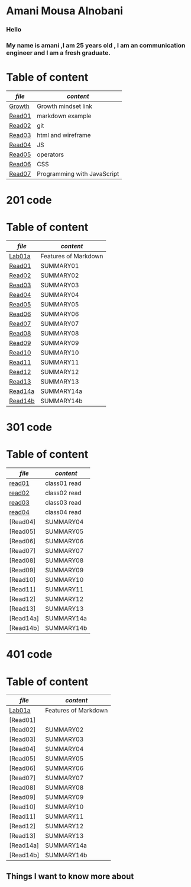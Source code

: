 # **Amani Mousa Alnobani**

### Hello 
### My name is amani ,I am 25 years old , I am an communication engineer and I am a fresh graduate.

# **Table of content**

| *file*      | *content* |
| ----------- | ----------- |
| [Growth](https://amani-alnobani.github.io/reading-notes/Growthmindset)| Growth mindset link |
|[Read01](https://amani-alnobani.github.io/reading-notes/Read01) | markdown example |
|[Read02](https://amani-alnobani.github.io/reading-notes/Read02) | git |
|[Read03](https://amani-alnobani.github.io/reading-notes/Read03) | html and wireframe |
|[Read04](https://amani-alnobani.github.io/reading-notes/Read04) | JS |
|[Read05](https://amani-alnobani.github.io/reading-notes/Read05) | operators |
|[Read06](https://amani-alnobani.github.io/reading-notes/Read06) | CSS |
|[Read07](https://amani-alnobani.github.io/reading-notes/Read07) | Programming with JavaScript |


# 201 code

# **Table of content**

| *file*      | *content* |
| ----------- | ----------- |
|[Lab01a]( https://amani-alnobani.github.io/ReadingNote201/lab01a)| Features of Markdown |
|[Read01](https://amani-alnobani.github.io/reading-notes/201Read01) | SUMMARY01 |
|[Read02](https://amani-alnobani.github.io/reading-notes/201Read02) | SUMMARY02 |
|[Read03](https://amani-alnobani.github.io/reading-notes/201Read03) | SUMMARY03 |
|[Read04](https://amani-alnobani.github.io/reading-notes/201Read04) | SUMMARY04 |
|[Read05](https://amani-alnobani.github.io/reading-notes/201Read05) | SUMMARY05 |
|[Read06](https://amani-alnobani.github.io/reading-notes/201Read06) | SUMMARY06 |
|[Read07](https://amani-alnobani.github.io/reading-notes/201Read07) | SUMMARY07 |
|[Read08](https://amani-alnobani.github.io/reading-notes/201Read08) | SUMMARY08 |
|[Read09](https://amani-alnobani.github.io/reading-notes/201Read09) | SUMMARY09 |
|[Read10](https://amani-alnobani.github.io/reading-notes/201Read10) | SUMMARY10 |
|[Read11](https://amani-alnobani.github.io/reading-notes/201Read11) | SUMMARY11 |
|[Read12](https://amani-alnobani.github.io/reading-notes/201Read12) | SUMMARY12 |
|[Read13](https://amani-alnobani.github.io/reading-notes/201Read13) | SUMMARY13 |
|[Read14a](https://amani-alnobani.github.io/reading-notes/201Read14a) | SUMMARY14a |
|[Read14b](https://amani-alnobani.github.io/reading-notes/201Read14b) | SUMMARY14b |

# 301 code

# **Table of content**

| *file*      | *content* |
| ----------- | ----------- |
|[read01](https://amani-alnobani.github.io/reading-notes/class01)| class01 read |
|[read02](https://amani-alnobani.github.io/reading-notes/class02) | class02 read |
|[read03]((https://amani-alnobani.github.io/reading-notes/class03))| class03 read |
|[read04](https://amani-alnobani.github.io/reading-notes/class04)| class04 read |
|[Read04]| SUMMARY04 |
|[Read05]| SUMMARY05 |
|[Read06]| SUMMARY06 |
|[Read07]| SUMMARY07 |
|[Read08]| SUMMARY08 |
|[Read09]| SUMMARY09 |
|[Read10]| SUMMARY10 |
|[Read11]| SUMMARY11 |
|[Read12]| SUMMARY12 |
|[Read13]| SUMMARY13 |
|[Read14a]| SUMMARY14a |
|[Read14b]| SUMMARY14b |


# 401 code

# **Table of content**

| *file*      | *content* |
| ----------- | ----------- |
|[Lab01a]( https://amani-alnobani.github.io/ReadingNote201/lab01a)| Features of Markdown |
|[Read01] |  |
|[Read02]| SUMMARY02 |
|[Read03]| SUMMARY03 |
|[Read04]| SUMMARY04 |
|[Read05]| SUMMARY05 |
|[Read06]| SUMMARY06 |
|[Read07]| SUMMARY07 |
|[Read08]| SUMMARY08 |
|[Read09]| SUMMARY09 |
|[Read10]| SUMMARY10 |
|[Read11]| SUMMARY11 |
|[Read12]| SUMMARY12 |
|[Read13]| SUMMARY13 |
|[Read14a]| SUMMARY14a |
|[Read14b]| SUMMARY14b |


## Things I want to know more about
